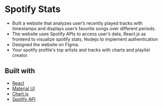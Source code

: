 # Spotify Stats

- Built a website that analyzes user’s recently played tracks with timestamps and displays user’s favorite songs over
different periods.
- The website uses Spotify APIs to access user’s data, React.js as frontend to visualize spotify stats, Nodejs to
implement authentication
- Designed the website on Figma.
- Your spotify profile's top artists and tracks with charts and playlist creator.
  

## Built with

- [React](https://reactjs.org/)
- [Material UI](https://material-ui.com/)
- [Chart.js](https://www.chartjs.org/)
- [Spotify API](https://developer.spotify.com/documentation/web-api/)

